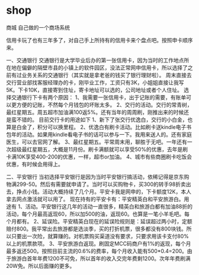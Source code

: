 # shop
商城
自己做的一个商场系统

信用卡玩了也有三年多了，对自己手上所持有的信用卡来个盘点吧。按照申卡顺序来。

一、交通银行
交通银行是大学毕业后办的第一张信用卡，因为当时的工作地点所在地在偏僻的隔壁市县的小镇上的软件园区，没法正常网申信用卡，所以选择了之前有过业务关系的交通银行（其实就是拿老爸的钱买了银行理财啦）。
周末直接去交行营业部找客服经理办的卡，刚毕业工作，工资只有3K，小姐姐直接让我写5K。下卡10K，直接寄到住址，寄卡地址可以选的，公司地址或者个人住址。
选择交通银行下卡有两个原因：
1、我需要一张信用卡，出于记账的需要，有账单可以更方便的记账，不然每个月钱包的坏账太多。
2、交行的活动。交行的常青树，最红星期五。周五超市加油满100返5%。还有当年的周周刷，刚推出来的时候还是蛮不错的。
目前交行卡的用途如下
1、新下了张交行优逸白，交行的小白金，也算是白金了，积分可以换里程。
2、优逸白有刷卡活动。比如刷卡送kindle电子书包年的活动。如果用kindle看电子书的话可以参与一下。我用来送人的。还有家庭医生，可以去官网了解。
3、最红星期五。平常周末用，聊胜于无吧。一年还有一次超级最红星期五，大概是11月份。刷卡满额就可以享受50%的优惠，去年是刷卡满10K享受400-200的优惠，一样，超市or加油。
4、城市有些商圈刷卡吃饭会优惠，有时候会用得上。

二、平安银行
当初选择平安银行是因为当时平安银行搞活动，依稀记得是京东购物满299-50。然后有需要就申请了。当时可以买购物卡，买300的转手98折卖出去，挣点小钱。活动大概持续了几个月。平安卡我是网申的，下卡额度12K，本人拿去网点激活就可以用了。
现在持有的平安卡有：平安精英白和平安旅游白。用途有
1、活动。平安银行这几年的活动一直很多，精英白和旅游白都有加油88折的活动，每个月最高返现60，所以加500的油，返现60。也算是一笔小羊毛吧。每个月都有。
2、延误险。平安精英白现在的延误险规则是：延误超过两小时，定额赔付800。我平常出去旅游都是选淡季，买的打折机票，很多都没有800块钱。所以只要出一次险，就算赚的。对机票购买渠道没有要求，只要求用该卡支付80%以上的机票款项。
3、平安旅游白返现。刷固定MCC码商户有1%的返现，每个月最多返还500。按照目前主流的0.6%的费率，每个月收入能有500*0.4=200。由于旅游白首年年费1200不可免，所以首年的收入交完年费剩1200。次年年费刷满20W免。所以后面赚的更多。
